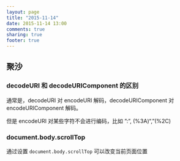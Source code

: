 ```yaml
---
layout: page
title: "2015-11-14"
date: 2015-11-14 13:00
comments: true
sharing: true
footer: true
---
```


## 聚沙

### decodeURI 和 decodeURIComponent 的区别

通常是，decodeURI 对 encodeURI 解码，decodeURIComponent 对 encodeURIComponent 解码。

但是 encodeURI 对某些字符不会进行编码，比如 ”:”, (%3A)“,”(%2C)

### document.body.scrollTop

通过设置 `document.body.scrollTop` 可以改变当前页面位置
